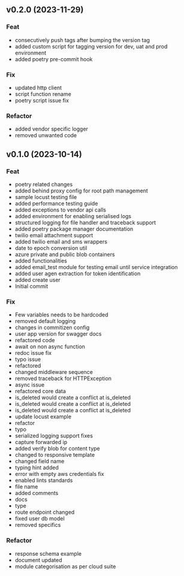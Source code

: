 ## v0.2.0 (2023-11-29)

### Feat

- consecutively push tags after bumping the version tag
- added custom script for tagging version for dev, uat and prod environment
- added poetry pre-commit hook

### Fix

- updated http client
- script function rename
- poetry script issue fix

### Refactor

- added vendor specific logger
- removed unwanted code

## v0.1.0 (2023-10-14)

### Feat

- poetry related changes
- added behind proxy config for root path management
- sample locust testing file
- added performance testing guide
- added exceptions to vendor api calls
- added environment for enabling serialised logs
- structured logging for file handler and traceback support
- added poetry package manager documentation
- twilio email attachment support
- added twilio email and sms wrappers
- date to epoch conversion util
- azure private and public blob containers
- added functionalities
- added email_test module for testing email until service integration
- added user agen extraction for token identification
- added create user
- Initial commit

### Fix

- Few variables needs to be hardcoded
- removed default logging
- changes in commitizen config
- user app version for swagger docs
- refactored code
- await on non async function
- redoc issue fix
- typo issue
- refactored
- changed middleware sequence
- removed traceback for HTTPException
- async issue
- refactored core data
- is_deleted would create a conflict at is_deleted
- is_deleted would create a conflict at is_deleted
- is_deleted would create a conflict at is_deleted
- update locust example
- refactor
- typo
- serialized logging support fixes
- capture forwarded ip
- added verify blob for content type
- changed to responsive template
- changed field name
- typing hint added
- error with empty aws credentials fix
- enabled lints standards
- file name
- added comments
- docs
- type
- route endpoint changed
- fixed user db model
- removed specifics

### Refactor

- response schema example
- document updated
- module categorisation as per cloud suite
